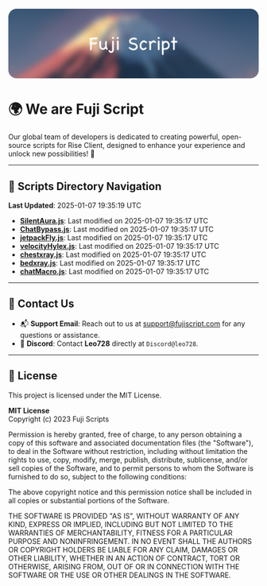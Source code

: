 ![Banner](.github/b.webp)

# 🌍 **We are Fuji Script**

Our global team of developers is dedicated to creating powerful, open-source scripts for Rise Client, designed to enhance your experience and unlock new possibilities! 🌟

---
<!-- SCRIPTS_NAVIGATION_START -->
## 📂 **Scripts Directory Navigation**

**Last Updated**: 2025-01-07 19:35:19 UTC

- **[SilentAura.js](scripts/SilentAura.js)**: Last modified on 2025-01-07 19:35:17 UTC
- **[ChatBypass.js](scripts/ChatBypass.js)**: Last modified on 2025-01-07 19:35:17 UTC
- **[jetpackFly.js](scripts/jetpackFly.js)**: Last modified on 2025-01-07 19:35:17 UTC
- **[velocityHylex.js](scripts/velocityHylex.js)**: Last modified on 2025-01-07 19:35:17 UTC
- **[chestxray.js](scripts/chestxray.js)**: Last modified on 2025-01-07 19:35:17 UTC
- **[bedxray.js](scripts/bedxray.js)**: Last modified on 2025-01-07 19:35:17 UTC
- **[chatMacro.js](scripts/chatMacro.js)**: Last modified on 2025-01-07 19:35:17 UTC

<!-- SCRIPTS_NAVIGATION_END -->

---

## 💬 **Contact Us**  
- 📬 **Support Email**: Reach out to us at [support@fujiscript.com](mailto:support@fujiscript.com) for any questions or assistance.  
- 💬 **Discord**: Contact **Leo728** directly at `Discord@leo728`.

---

## 📜 **License**

This project is licensed under the MIT License.  

**MIT License**  
Copyright (c) 2023 Fuji Scripts  

Permission is hereby granted, free of charge, to any person obtaining a copy of this software and associated documentation files (the "Software"), to deal in the Software without restriction, including without limitation the rights to use, copy, modify, merge, publish, distribute, sublicense, and/or sell copies of the Software, and to permit persons to whom the Software is furnished to do so, subject to the following conditions:  

The above copyright notice and this permission notice shall be included in all copies or substantial portions of the Software.  

THE SOFTWARE IS PROVIDED "AS IS", WITHOUT WARRANTY OF ANY KIND, EXPRESS OR IMPLIED, INCLUDING BUT NOT LIMITED TO THE WARRANTIES OF MERCHANTABILITY, FITNESS FOR A PARTICULAR PURPOSE AND NONINFRINGEMENT. IN NO EVENT SHALL THE AUTHORS OR COPYRIGHT HOLDERS BE LIABLE FOR ANY CLAIM, DAMAGES OR OTHER LIABILITY, WHETHER IN AN ACTION OF CONTRACT, TORT OR OTHERWISE, ARISING FROM, OUT OF OR IN CONNECTION WITH THE SOFTWARE OR THE USE OR OTHER DEALINGS IN THE SOFTWARE.  
